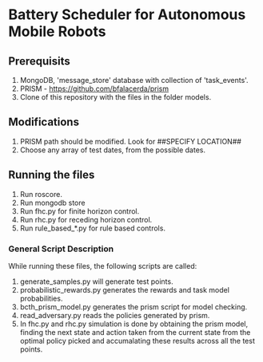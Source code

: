 # Battery Scheduler for Autonomous Mobile Robots

## Prerequisits
1. MongoDB, 'message_store' database with collection of 'task_events'.
2. PRISM - https://github.com/bfalacerda/prism
3. Clone of this repository with the files in the folder models. 

## Modifications
1. PRISM path should be modified. Look for ##SPECIFY LOCATION##
3. Choose any array of test dates, from the possible dates.
  
## Running the files
1. Run roscore.
2. Run mongodb store
3. Run fhc.py for finite horizon control.
4. Run rhc.py for receding horizon control.
5. Run rule_based_\*.py for rule based controls.

### General Script Description
While running these files, the following scripts are called:
1. generate_samples.py will generate test points. 
2. probabilistic_rewards.py generates the rewards and task model probabilities.
3. bcth_prism_model.py generates the prism script for model checking.
4. read_adversary.py reads the policies generated by prism.
5. In fhc.py and rhc.py simulation is done by obtaining the prism model, finding the next state and action taken from the current state from the optimal policy picked and accumalating these results across all the test points.
